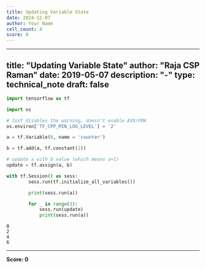 ```yaml
---
title: Updating Variable State
date: 2024-12-07
author: Your Name
cell_count: 4
score: 0
---
```


---
title: "Updating Variable State"
author: "Raja CSP Raman"
date: 2019-05-07
description: "-"
type: technical_note
draft: false
---

```python
import tensorflow as tf

import os

# Just disables the warning, doesn't enable AVX/FMA
os.environ['TF_CPP_MIN_LOG_LEVEL'] = '2'
```


```python
a = tf.Variable(0, name = 'counter')

b = tf.add(a, tf.constant(2))

# update a with b value (which means a+1)
update = tf.assign(a, b)
```


```python
with tf.Session() as sess:
        sess.run(tf.initialize_all_variables())

        print(sess.run(a))

        for _ in range(3):
            sess.run(update)
            print(sess.run(a))
```

    0
    2
    4
    6



---
**Score: 0**